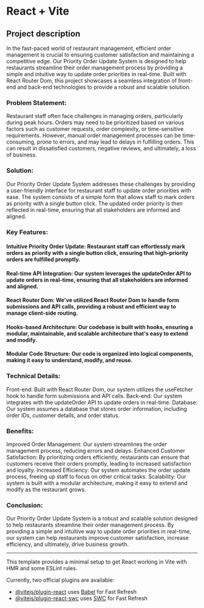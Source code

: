 # React + Vite

## Project description
In the fast-paced world of restaurant management, efficient order management is crucial to ensuring customer satisfaction and maintaining a competitive edge. Our Priority Order Update System is designed to help restaurants streamline their order management process by providing a simple and intuitive way to update order priorities in real-time. Built with React Router Dom, this project showcases a seamless integration of front-end and back-end technologies to provide a robust and scalable solution.

### Problem Statement:
Restaurant staff often face challenges in managing orders, particularly during peak hours. Orders may need to be prioritized based on various factors such as customer requests, order complexity, or time-sensitive requirements. However, manual order management processes can be time-consuming, prone to errors, and may lead to delays in fulfilling orders. This can result in dissatisfied customers, negative reviews, and ultimately, a loss of business.

### Solution:
Our Priority Order Update System addresses these challenges by providing a user-friendly interface for restaurant staff to update order priorities with ease. The system consists of a simple form that allows staff to mark orders as priority with a single button click. The updated order priority is then reflected in real-time, ensuring that all stakeholders are informed and aligned.

### Key Features:
#### Intuitive Priority Order Update: Restaurant staff can effortlessly mark orders as priority with a single button click, ensuring that high-priority orders are fulfilled promptly.
#### Real-time API Integration: Our system leverages the updateOrder API to update orders in real-time, ensuring that all stakeholders are informed and aligned.
#### React Router Dom: We've utilized React Router Dom to handle form submissions and API calls, providing a robust and efficient way to manage client-side routing.
#### Hooks-based Architecture: Our codebase is built with hooks, ensuring a modular, maintainable, and scalable architecture that's easy to extend and modify.
#### Modular Code Structure: Our code is organized into logical components, making it easy to understand, modify, and reuse.

### Technical Details:
Front-end: Built with React Router Dom, our system utilizes the useFetcher hook to handle form submissions and API calls.
Back-end: Our system integrates with the updateOrder API to update orders in real-time.
Database: Our system assumes a database that stores order information, including order IDs, customer details, and order status.

### Benefits:
Improved Order Management: Our system streamlines the order management process, reducing errors and delays.
Enhanced Customer Satisfaction: By prioritizing orders efficiently, restaurants can ensure that customers receive their orders promptly, leading to increased satisfaction and loyalty.
Increased Efficiency: Our system automates the order update process, freeing up staff to focus on other critical tasks.
Scalability: Our system is built with a modular architecture, making it easy to extend and modify as the restaurant grows.

### Conclusion:
Our Priority Order Update System is a robust and scalable solution designed to help restaurants streamline their order management process. By providing a simple and intuitive way to update order priorities in real-time, our system can help restaurants improve customer satisfaction, increase efficiency, and ultimately, drive business growth.

------------------------------------------------------------------------------------------------------------------------------------------------------------------
This template provides a minimal setup to get React working in Vite with HMR and some ESLint rules.

Currently, two official plugins are available:

- [@vitejs/plugin-react](https://github.com/vitejs/vite-plugin-react/blob/main/packages/plugin-react/README.md) uses [Babel](https://babeljs.io/) for Fast Refresh
- [@vitejs/plugin-react-swc](https://github.com/vitejs/vite-plugin-react-swc) uses [SWC](https://swc.rs/) for Fast Refresh
